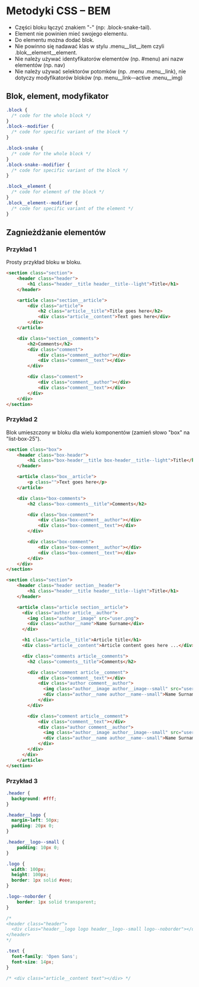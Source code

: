 # Metodyki CSS – BEM

- Części bloku łączyć znakiem "-" (np: .block-snake-tail).
- Element nie powinien mieć swojego elementu.
- Do elementu można dodać blok.
- Nie powinno się nadawać klas w stylu .menu__list__item czyli .blok__element__element.
- Nie należy używać identyfikatorów elementów (np. #menu) ani nazw elementów (np. nav)
- Nie należy używać selektorów potomków (np. .menu .menu__link), nie dotyczy modyfikatorów bloków (np. menu__link-–active .menu__img)

## Blok, element, modyfikator

```css
.block {
  /* code for the whole block */
}
.block--modifier {
  /* code for specific variant of the block */
}

.block-snake {
  /* code for the whole block */
}
.block-snake--modifier {
  /* code for specific variant of the block */
}

.block__element {
  /* code for element of the block */
}
.block__element--modifier {
  /* code for specific variant of the element */
}
```

## Zagnieżdżanie elementów

### Przykład 1

Prosty przykład bloku w bloku.

```html
<section class="section">
    <header class="header">
        <h1 class="header__title header__title--light">Title</h1>
    </header>

    <article class="section__article">
        <div class="article">
            <h2 class="article__title">Title goes here</h2>
            <div class="article__content">Text goes here</div>
        </div>
    </article>

    <div class="section__comments">
        <h2>Comments</h2>
        <div class="comment">
            <div class="comment__author"></div>
            <div class="comment__text"></div>
        </div>

        <div class="comment">
            <div class="comment__author"></div>
            <div class="comment__text"></div>
        </div>
    </div>
</section>
```

### Przykład 2

Blok umieszczony w bloku dla wielu komponentów (zamień słowo "box" na "list-box-25").

```html
<section class="box">
    <header class="box-header">
        <h1 class="box-header__title box-header__title--light">Title</h1>
    </header>

    <article class="box__article">
        <p class="">Text goes here</p>
    </article>

    <div class="box-comments">
        <h2 class="box-comments__title">Comments</h2>

        <div class="box-comment">
            <div class="box-comment__author"></div>
            <div class="box-comment__text"></div>
        </div>

        <div class="box-comment">
            <div class="box-comment__author"></div>
            <div class="box-comment__text"></div>
        </div>
    </div>
</section>
```

```html
<section class="section">
    <header class="header section__header">
        <h1 class="header__title header__title--light">Title</h1>
    </header>

    <article class="article section__article">
      <div class="author article__author">      
        <img class="author__image" src="user.png">
        <div class="author__name">Name Surname</div>
      </div>

      <h1 class="article__title">Article title</h1>
      <div class="article__content">Article content goes here ...</div>

      <div class="comments article__comments">
        <h2 class="comments__title">Comments</h2>

        <div class="comment article__comment">
            <div class="comment__text"></div>
            <div class="author comment__author">
              <img class="author__image author__image--small" src="user.png">
              <div class="author__name author__name--small">Name Surname</div>
            </div>
        </div>

        <div class="comment article__comment">
            <div class="comment__text"></div>
            <div class="author comment__author">
              <img class="author__image author__image--small" src="user.png">
              <div class="author__name author__name--small">Name Surname</div>
            </div>
        </div>
      </div>
    </article>
</section>
```

### Przykład 3

```css
.header {
  background: #fff;
}

.header__logo {
  margin-left: 50px;
  padding: 20px 0;
}

.header__logo--small {
    padding: 10px 0;
}

.logo {
  width: 100px;
  height: 100px;
  border: 1px solid #eee;
}

.logo--noborder {
    border: 1px solid transparent;
}

/*
<header class="header">
  <div class="header__logo logo header__logo--small logo--noborder"></div>
</header>
*/

.text {
  font-family: 'Open Sans';
  font-size: 14px;
}

/* <div class="article__content text"></div> */
```
